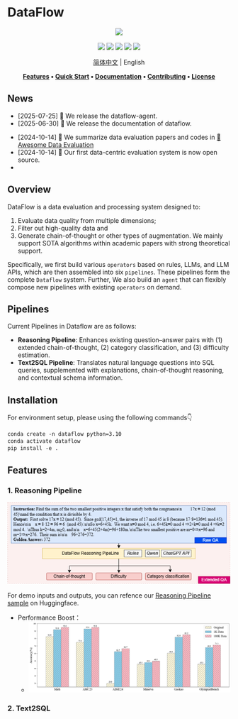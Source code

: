 # DataFlow

<div align="center">
  <img src="./static/images/Face.png">


[![](https://img.shields.io/github/license/Open-DataFlow/DataFlow)](https://github.com/Open-DataFlow/DataFlow/blob/main/LICENSE)
[![](https://img.shields.io/github/stars/Open-DataFlow/DataFlow?style=social)](https://github.com/Open-DataFlow/DataFlow)
[![](https://img.shields.io/github/issues-raw/Open-DataFlow/DataFlow)](https://github.com/Open-DataFlow/DataFlow/issues)
[![](https://img.shields.io/github/last-commit/Open-DataFlow/DataFlow)](https://github.com/Open-DataFlow/DataFlow/commits/main/)
[![](https://img.shields.io/github/contributors/Open-DataFlow/DataFlow)](https://github.com/Open-DataFlow/DataFlow/graphs/contributors)

[简体中文](./README.zh-CN.md) | English


**[Features](#Features) • [Quick Start](#Quick_Start) • [Documentation](https://open-dataflow.github.io/DataFlow-Doc/) • [Contributing](#贡献) • [License](#许可证)**


</div>


## News
- [2025-07-25] 🎉 We release the dataflow-agent.
- [2025-06-30] 🎉 We release the documentation of dataflow.
<!-- - [2025-05-30] 🎉 We added two data processing pipelines, i.e. knowledge base cleaning, and agentic rag data construction pipeline. -->
<!-- - [2025-04-30] 🎉 We added four data processing pipelines, i.e. text, code, nl2sql, and reasoning data pipeline. -->
<!-- - [2024-12-26] 🎉 Our first data evaluation and processing system is now open source. -->
- [2024-10-14] 🎉 We summarize data evaluation papers and codes in [👋 Awesome Data Evaluation](./Awesome_Data_Evaluation.md)
- [2024-10-14] 🎉 Our first data-centric evaluation system is now open source.
- 
## Overview
DataFlow is a data evaluation and processing system designed to:
1. Evaluate data quality from multiple dimensions; 
2. Filter out high-quality data and 
3. Generate chain-of-thought or other types of augmentation. We mainly support SOTA algorithms within academic papers with strong theoretical support.

<!-- We now support text, image, video, and multimodality data types. -->
Specifically, we first build various `operators` based on rules, LLMs, and LLM APIs, which are then assembled into six `pipelines`. These pipelines form the complete `Dataflow` system. Further, We also build an `agent` that can flexibly compose new pipelines with existing `operators` on demand.


## Pipelines
Current Pipelines in Dataflow are as follows:
- **Reasoning Pipeline**: Enhances existing question–answer pairs with (1) extended chain-of-thought, (2) category classification, and (3) difficulty estimation.
- **Text2SQL Pipeline**: Translates natural language questions into SQL queries, supplemented with explanations, chain-of-thought reasoning, and contextual schema information.




## Installation
For environment setup, please using the following commands👇

```shell
conda create -n dataflow python=3.10
conda activate dataflow
pip install -e .
```

## Features
### 1. Reasoning Pipeline
![](./static/images/demo_reasoning.png)

For demo inputs and outputs, you can refence our [Reasoning Pipeline sample](https://huggingface.co/datasets/Open-Dataflow/dataflow-demo-Reasonning/) on Huggingface.

- Performance Boost：
  - ![](./static/images/reasoning_performance.png)



### 2. Text2SQL 
